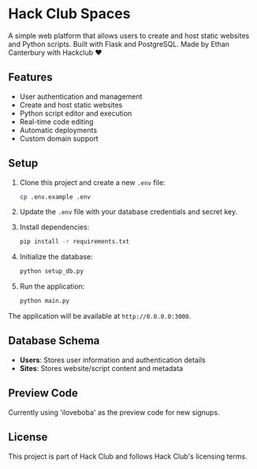 
# Hack Club Spaces

A simple web platform that allows users to create and host static websites and Python scripts. Built with Flask and PostgreSQL. Made by Ethan Canterbury with Hackclub ❤️

## Features

- User authentication and management
- Create and host static websites
- Python script editor and execution
- Real-time code editing
- Automatic deployments
- Custom domain support

## Setup

1. Clone this project and create a new `.env` file:
   ```bash
   cp .env.example .env
   ```

2. Update the `.env` file with your database credentials and secret key.

3. Install dependencies:
   ```bash
   pip install -r requirements.txt
   ```

4. Initialize the database:
   ```bash
   python setup_db.py
   ```

5. Run the application:
   ```bash
   python main.py
   ```

The application will be available at `http://0.0.0.0:3000`.

## Database Schema

- **Users**: Stores user information and authentication details
- **Sites**: Stores website/script content and metadata

## Preview Code

Currently using 'iloveboba' as the preview code for new signups.

## License

This project is part of Hack Club and follows Hack Club's licensing terms.
